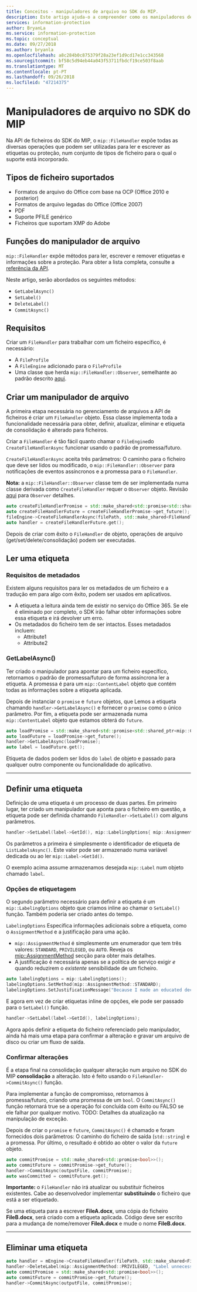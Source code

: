 ```yaml
---
title: Conceitos - manipuladores de arquivo no SDK do MIP.
description: Este artigo ajuda-o a compreender como os manipuladores de API de ficheiros são utilizados para chamar operações.
services: information-protection
author: BryanLa
ms.service: information-protection
ms.topic: conceptual
ms.date: 09/27/2018
ms.author: bryanla
ms.openlocfilehash: a8c284b0c875379f28a23ef1d9cd17e1cc343568
ms.sourcegitcommit: bf58c5d94eb44a043f53711fbdcf19ce503f8aab
ms.translationtype: MT
ms.contentlocale: pt-PT
ms.lasthandoff: 09/26/2018
ms.locfileid: "47214375"
---
```

# <a name="file-handlers-in-the-mip-sdk"></a>Manipuladores de arquivo no SDK do MIP

Na API de ficheiros do SDK do MIP, o `mip::FileHandler` expõe todas as diversas operações que podem ser utilizadas para ler e escrever as etiquetas ou proteção, num conjunto de tipos de ficheiro para o qual o suporte está incorporado. 

## <a name="supported-file-types"></a>Tipos de ficheiro suportados

- Formatos de arquivo do Office com base na OCP (Office 2010 e posterior)
- Formatos de arquivo legadas do Office (Office 2007)
- PDF
- Suporte PFILE genérico
- Ficheiros que suportam XMP do Adobe

## <a name="file-handler-functions"></a>Funções do manipulador de arquivo

`mip::FileHandler` expõe métodos para ler, escrever e remover etiquetas e informações sobre a proteção. Para obter a lista completa, consulte a [referência da API](reference/class_mip_filehandler.md).

Neste artigo, serão abordados os seguintes métodos:

- `GetLabelAsync()`
- `SetLabel()`
- `DeleteLabel()`
- `CommitAsync()`

## <a name="requirements"></a>Requisitos

Criar um `FileHandler` para trabalhar com um ficheiro específico, é necessário:

- A `FileProfile`
- A `FileEngine` adicionado para o `FileProfile`
- Uma classe que herda `mip::FileHandler::Observer`, semelhante ao padrão descrito [aqui]().

## <a name="create-a-file-handler"></a>Criar um manipulador de arquivo

A primeira etapa necessária no gerenciamento de arquivos a API de ficheiros é criar um `FileHandler` objeto. Essa classe implementa toda a funcionalidade necessária para obter, definir, atualizar, eliminar e etiqueta de consolidação é alterado para ficheiros.

Criar a `FileHandler` é tão fácil quanto chamar o `FileEngine`do `CreateFileHandlerAsync` funcionar usando o padrão de promessa/futuro.

`CreateFileHandlerAsync` aceita três parâmetros: O caminho para o ficheiro que deve ser lidos ou modificado, o `mip::FileHandler::Observer` para notificações de eventos assíncronos e a promessa para o `FileHandler`.

**Nota:** a `mip::FileHandler::Observer` classe tem de ser implementada numa classe derivada como `CreateFileHandler` requer o `Observer` objeto. Revisão [aqui]() para `Observer` detalhes.

```cpp
auto createFileHandlerPromise = std::make_shared<std::promise<std::shared_ptr<mip::FileHandler>>>();
auto createFileHandlerFuture = createFileHandlerPromise->get_future();
fileEngine->CreateFileHandlerAsync(filePath, std::make_shared<FileHandlerObserver>(), createFileHandlerPromise);
auto handler = createFileHandlerFuture.get();
```

Depois de criar com êxito o `FileHandler` de objeto, operações de arquivo (get/set/delete/consolidação) podem ser executadas.

## <a name="read-a-label"></a>Ler uma etiqueta

### <a name="metadata-requirements"></a>Requisitos de metadados

Existem alguns requisitos para ler os metadados de um ficheiro e a tradução em para algo com êxito, podem ser usados em aplicativos.

- A etiqueta a leitura ainda tem de existir no serviço do Office 365. Se ele é eliminado por completo, o SDK irão falhar obter informações sobre essa etiqueta e irá devolver um erro.
- Os metadados do ficheiro tem de ser intactos. Esses metadados incluem:
  - Attribute1
  - Attribute2

### <a name="getlabelasync"></a>GetLabelAsync()

Ter criado o manipulador para apontar para um ficheiro específico, retornamos o padrão de promessa/futuro de forma assíncrona ler a etiqueta. A promessa é para um `mip::ContentLabel` objeto que contém todas as informações sobre a etiqueta aplicada.

Depois de instanciar o `promise` e `future` objetos, que Lemos a etiqueta chamando `handler->GetLabelAsync()` e fornecer o `promise` como o único parâmetro. Por fim, a etiqueta pode ser armazenada numa `mip::ContentLabel` objeto que estamos obterá do `future`.

```cpp
auto loadPromise = std::make_shared<std::promise<std::shared_ptr<mip::ContentLabel>>>();
auto loadFuture = loadPromise->get_future();
handler->GetLabelAsync(loadPromise);
auto label = loadFuture.get();
```

Etiqueta de dados podem ser lidos do `label` de objeto e passado para qualquer outro componente ou funcionalidade do aplicativo.

***

## <a name="set-a-label"></a>Definir uma etiqueta

Definição de uma etiqueta é um processo de duas partes. Em primeiro lugar, ter criado um manipulador que aponta para o ficheiro em questão, a etiqueta pode ser definida chamando `FileHandler->SetLabel()` com alguns parâmetros.

```cpp
handler->SetLabel(label->GetId(), mip::LabelingOptions{ mip::AssignmentMethod::PRIVILEGED, "" });
```

Os parâmetros a primeira é simplesmente o identificador de etiqueta de `ListLabelsAsync()`. Este valor pode ser armazenado numa variável dedicada ou ao ler `mip::Label->GetId()`.

O exemplo acima assume armazenamos desejada `mip::Label` num objeto chamado `label`.

### <a name="labeling-options"></a>Opções de etiquetagem

O segundo parâmetro necessário para definir a etiqueta é um `mip::LabelingOptions` objeto que criamos inline ao chamar o `SetLabel()` função. Também poderia ser criado antes do tempo.

`LabelingOptions` Especifica informações adicionais sobre a etiqueta, como o `AssignmentMethod` e a justificação para uma ação.

- `mip::AssignmentMethod` é simplesmente um enumerador que tem três valores: `STANDARD`, `PRIVILEGED`, ou `AUTO`. Reveja os [mip::AssignmentMethod]() secção para obter mais detalhes.
- A justificação é necessária apenas se a política de serviço exigir *e* quando reduzirem o *existente* sensibilidade de um ficheiro.

```cpp
auto labelingOptions = mip::LabelingOptions();
labelingOptions.SetMethod(mip::AssignmentMethod::STANDARD);
labelingOptions.SetJustificationMessage("Because I made an educated decision based upon the contents of this file.");
```

E agora em vez de criar etiquetas inline de opções, ele pode ser passado para o `SetLabel()` função.

```cpp
handler->SetLabel(label->GetId(), labelingOptions);
```

Agora após definir a etiqueta do ficheiro referenciado pelo manipulador, ainda há mais uma etapa para confirmar a alteração e gravar um arquivo de disco ou criar um fluxo de saída.

### <a name="commit-changes"></a>Confirmar alterações

É a etapa final na consolidação qualquer alteração num arquivo no SDK do MIP **consolidação** a alteração. Isto é feito usando o `FileHandler->CommitAsync()` função. 

Para implementar a função de compromisso, retornamos à promessa/futuro, criando uma promessa de um `bool`. O `CommitAsync()` função retornará true se a operação foi concluída com êxito ou FALSO se ele falhar por qualquer motivo. TODO: Detalhes da atualização na manipulação de exceção.

Depois de criar o `promise` e `future`, `CommitAsync()` é chamado e foram fornecidos dois parâmetros: O caminho do ficheiro de saída (`std::string`) e a promessa. Por último, o resultado é obtido ao obter o valor da `future` objeto.

```cpp
auto commitPromise = std::make_shared<std::promise<bool>>();
auto commitFuture = commitPromise->get_future();
handler->CommitAsync(outputFile, commitPromise);
auto wasCommitted = commitFuture.get();
```

**Importante:** o `FileHandler` não irá atualizar ou substituir ficheiros existentes. Cabe ao desenvolvedor implementar **substituindo** o ficheiro que está a ser etiquetado. 

Se uma etiqueta para a escrever **FileA.docx**, uma cópia do ficheiro **FileB.docx**, será criado com a etiqueta aplicada. Código deve ser escrito para a mudança de nome/remover **FileA.docx** e mude o nome **FileB.docx**.

***

## <a name="delete-a-label"></a>Eliminar uma etiqueta

```cpp
auto handler = mEngine->CreateFileHandler(filePath, std::make_shared<FileHandlerObserverImpl>());
handler->DeleteLabel(mip::AssignmentMethod::PRIVILEGED, "Label unnecessary.");
auto commitPromise = std::make_shared<std::promise<bool>>();
auto commitFuture = commitPromise->get_future();
handler->CommitAsync(outputFile, commitPromise);
```
